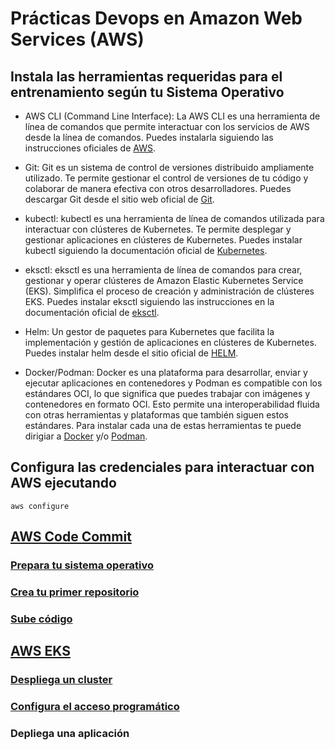 # Prácticas Devops en Amazon Web Services (AWS)

## Instala las herramientas requeridas para el entrenamiento según tu Sistema Operativo
- AWS CLI (Command Line Interface): La AWS CLI es una herramienta de línea de comandos que permite interactuar con los servicios de AWS desde la línea de comandos. Puedes instalarla siguiendo las instrucciones oficiales de [AWS](https://docs.aws.amazon.com/cli/latest/userguide/getting-started-install.html).

- Git: Git es un sistema de control de versiones distribuido ampliamente utilizado. Te permite gestionar el control de versiones de tu código y colaborar de manera efectiva con otros desarrolladores. Puedes descargar Git desde el sitio web oficial de [Git](https://git-scm.com/downloads).

- kubectl: kubectl es una herramienta de línea de comandos utilizada para interactuar con clústeres de Kubernetes. Te permite desplegar y gestionar aplicaciones en clústeres de Kubernetes. Puedes instalar kubectl siguiendo la documentación oficial de [Kubernetes](https://kubernetes.io/docs/tasks/tools/).

- eksctl: eksctl es una herramienta de línea de comandos para crear, gestionar y operar clústeres de Amazon Elastic Kubernetes Service (EKS). Simplifica el proceso de creación y administración de clústeres EKS. Puedes instalar eksctl siguiendo las instrucciones en la documentación oficial de [eksctl](https://eksctl.io/).

- Helm: Un gestor de paquetes para Kubernetes que facilita la implementación y gestión de aplicaciones en clústeres de Kubernetes. Puedes instalar helm desde el sitio oficial de [HELM](https://helm.sh/docs/intro/install/).

- Docker/Podman: Docker es una plataforma para desarrollar, enviar y ejecutar aplicaciones en contenedores y Podman es compatible con los estándares OCI, lo que significa que puedes trabajar con imágenes y contenedores en formato OCI. Esto permite una interoperabilidad fluida con otras herramientas y plataformas que también siguen estos estándares. Para instalar cada una de estas herramientas te puede dirigiar a [Docker](https://docs.docker.com/get-docker/) y/o [Podman](https://podman.io/docs/installation).

## Configura las credenciales para interactuar con AWS ejecutando
```shell
aws configure
```

## [AWS Code Commit](codecommit.md)
### [Prepara tu sistema operativo](codecommit.md#prepara-tu-sistema-operativo)
### [Crea tu primer repositorio](codecommit.md#crea-tu-primer-repositorio)
### [Sube código](codecommit.md#sube-codigo)

## [AWS EKS](eks.md)
### [Despliega un cluster](eks.md#despliega-un-cluster-eks)
### [Configura el acceso programático](eks.md#configura-el-acceso-programatico)
### Depliega una aplicación